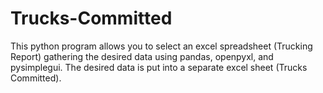 # Trucks-Committed
This python program allows you to select an excel spreadsheet (Trucking Report) gathering the desired data using pandas, openpyxl, and pysimplegui. The desired data is put into a separate excel sheet (Trucks Committed).
